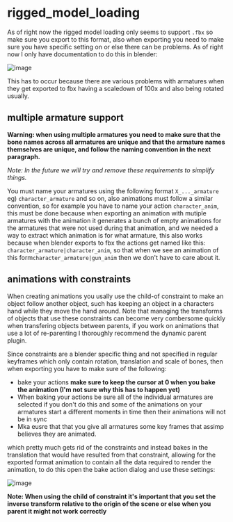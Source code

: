 # rigged_model_loading

As of right now the rigged model loading only seems to support `.fbx` so make sure you export to this format, also when exporting you need to make sure you have specific setting on or else there can be problems. As of right now I only have documentation to do this in blender: 

![image](https://github.com/user-attachments/assets/3b2a745d-437b-46e5-8f8a-90ac8d9cb0f4)

This has to occur because there are various problems with armatures when they get exported to fbx having a scaledown of 100x and also being rotated usually.

## multiple armature support

**Warning: when using multiple armatures you need to make sure that the bone names across all armatures are unique and that the armature names themselves are unique, and follow the naming convention in the next paragraph.**

*Note: In the future we will try and remove these requirements to simplify things.*

You must name your armatures using the following format `X_..._armature` eg) `character_armature` and so on, also animations must follow a similar convention, so for example you have to name your action `character_anim`, this must be done because when exporting an animation with mutiple armatures with the animation it generates a bunch of empty animations for the armatures that were not used during that animation, and we needed a way to extract which animation is for what armature, this also works because when blender exports to fbx the actions get named like this: `character_armature|character_anim`, so that when we see an animation of this form`character_armature|gun_anim` then we don't have to care about it.

## animations with constraints

When creating animations you usally use the child-of constraint to make an object follow another object, such has keeping an object in a characters hand while they move the hand around. Note that managing the transforms of objects that use these constraints can become very combersome quickly when transfering objects between parents, if you work on animations that use a lot of re-parenting I thoroughly recommend the dynamic parent plugin.

Since constraints are a blender specific thing and not specified in regular keyframes which only contain rotation, translation and scale of bones, then when exporting you have to make sure of the following: 

*  bake your actions <b>make sure to keep the cursor at 0 when you bake the animation (I'm not sure why this has to happen yet)</b>
* When baking your actions be sure all of the individual armatures are selected if you don't do this and some of the animations on your armatures start a different moments in time then their animations will not be in sync
* Mka eusre that that you give all armatures some key frames that assimp believes they are animated.

 which pretty much gets rid of the constraints and instead bakes in the translation that would have resulted from that constraint, allowing for the exported format animation to contain all the data required to render the animation, to do this open the bake action dialog and use these settings: 

![image](https://github.com/user-attachments/assets/29d8b148-b5bf-41d7-b3c7-9ff417de1330)


**Note: When using the child of constraint it's important that you set the inverse transform relative to the origin of the scene or else when you parent it might not work correctly**


